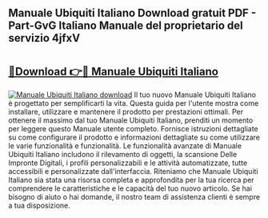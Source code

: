 ## Manuale Ubiquiti Italiano Download gratuit PDF - Part-GvG Italiano Manuale del proprietario del servizio 4jfxV

# <h2><a href="http://dfaqu0.blite.top/?on=Manuale+Ubiquiti+Italiano">🔗Download 👉🔴 Manuale Ubiquiti Italiano</a></h2>

[![Manuale Ubiquiti Italiano download](https://i.imgur.com/lujVjoI.png)](http://dfaqu0.blite.top/?on=Manuale+Ubiquiti+Italiano)
Il tuo nuovo Manuale Ubiquiti Italiano è progettato per semplificarti la vita. Questa guida per l'utente mostra come installare, utilizzare e mantenere il prodotto per prestazioni ottimali. Per ottenere il massimo dal tuo Manuale Ubiquiti Italiano, prenditi un momento per leggere questo Manuale utente completo. Fornisce istruzioni dettagliate su come configurare il prodotto e informazioni dettagliate su come utilizzare le varie funzionalità e funzionalità. Le funzionalità avanzate di Manuale Ubiquiti Italiano includono il rilevamento di oggetti, la scansione Delle Impronte Digitali, i profili personalizzabili e le attività automatizzate, tutte accessibili e personalizzate dall'interfaccia. Riteniamo che Manuale Ubiquiti Italiano sia stata una risorsa completa e approfondita per la tua ricerca per comprendere le caratteristiche e le capacità del tuo nuovo articolo. Se hai bisogno di aiuto o hai domande, il nostro team di assistenza clienti è sempre a tua disposizione.
